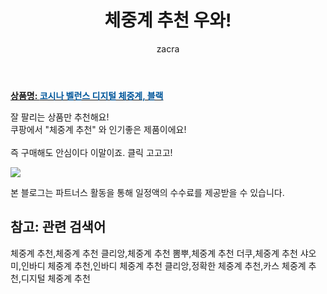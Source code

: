 ﻿---
layout: post
title:  "체중계 추천 우와!"
author: zacra
categories: [ 아이템 ]
tags: [체중계 추천,체중계 추천 클리앙,체중계 추천 뽐뿌,체중계 추천 더쿠,체중계 추천 샤오미,인바디 체중계 추천,인바디 체중계 추천 클리앙,정확한 체중계 추천,카스 체중계 추천,디지털 체중계 추천]
image: https://static.coupangcdn.com/image/retail/images/2019/01/11/10/2/97215dbc-72ce-4aa8-8fad-ff7e2b707542.jpg 
description: "쿠팡에서 체중계 추천 관련 상품으로 가장 잘팔리는 제품 중 하나라는 사실!!."
rating: 4.5
---

<a href="https://link.coupang.com/re/AFFSDP?lptag=AF8407795&pageKey=176986147&itemId=506050585&vendorItemId=73872122301&traceid=V0-153-b006dcac36af7d8d"><b>상품명: <font color='#01579B'>코시나 벨런스 디지털 체중계, 블랙</font></b></a>

잘 팔리는 상품만 추천해요!<br/>
쿠팡에서 "체중계 추천" 와 인기좋은 제품이에요!<br/><br/>
즉 구매해도 안심이다 이말이죠. 클릭 고고고! <br/>



<a href="https://link.coupang.com/re/AFFSDP?lptag=AF8407795&pageKey=176986147&itemId=506050585&vendorItemId=73872122301&traceid=V0-153-b006dcac36af7d8d"><img src="https://thumbnail8.coupangcdn.com/thumbnails/remote/q89/image/vendor_inventory/0e01/6d709350d06344715a3eb1c1992ad289e1cb4207c3cdd530352c71c69c21.jpg"></a> 

본 블로그는 파트너스 활동을 통해 일정액의 수수료를 제공받을 수 있습니다.

## 참고: 관련 검색어    
체중계 추천,체중계 추천 클리앙,체중계 추천 뽐뿌,체중계 추천 더쿠,체중계 추천 샤오미,인바디 체중계 추천,인바디 체중계 추천 클리앙,정확한 체중계 추천,카스 체중계 추천,디지털 체중계 추천